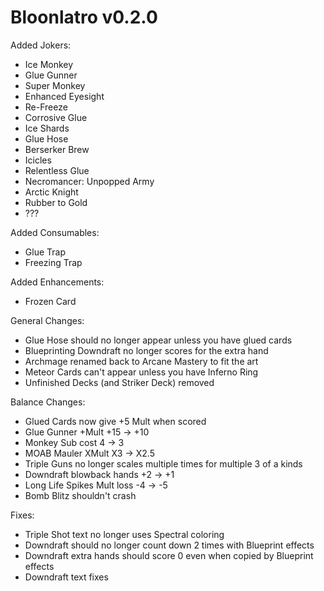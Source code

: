 # Bloonlatro v0.2.0

Added Jokers:
- Ice Monkey
- Glue Gunner
- Super Monkey
- Enhanced Eyesight
- Re-Freeze
- Corrosive Glue
- Ice Shards
- Glue Hose
- Berserker Brew
- Icicles
- Relentless Glue
- Necromancer: Unpopped Army
- Arctic Knight
- Rubber to Gold
- ???

Added Consumables:
- Glue Trap
- Freezing Trap

Added Enhancements:
- Frozen Card

General Changes:
- Glue Hose should no longer appear unless you have glued cards
- Blueprinting Downdraft no longer scores for the extra hand
- Archmage renamed back to Arcane Mastery to fit the art
- Meteor Cards can't appear unless you have Inferno Ring
- Unfinished Decks (and Striker Deck) removed

Balance Changes:
- Glued Cards now give +5 Mult when scored
- Glue Gunner +Mult +15 -> +10
- Monkey Sub cost 4 -> 3
- MOAB Mauler XMult X3 -> X2.5
- Triple Guns no longer scales multiple times for multiple 3 of a kinds
- Downdraft blowback hands +2 -> +1
- Long Life Spikes Mult loss -4 -> -5
- Bomb Blitz shouldn't crash

Fixes:
- Triple Shot text no longer uses Spectral coloring
- Downdraft should no longer count down 2 times with Blueprint effects
- Downdraft extra hands should score 0 even when copied by Blueprint effects
- Downdraft text fixes
